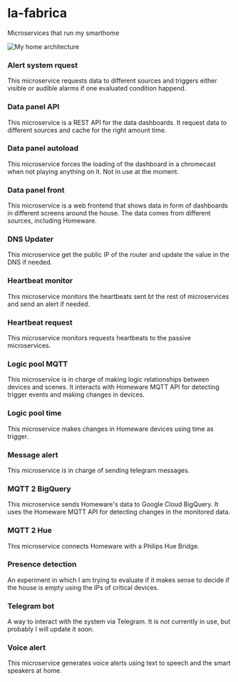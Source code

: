 # la-fabrica
Microservices that run my smarthome

![My home architecture](https://github.com/kikeelectronico/la-fabrica/raw/main/resources/Arquitectura.jpg)

### Alert system rquest

This microservice requests data to different sources and triggers either visible or audible alarms if one evaluated condition happend.

### Data panel API

This microservice is a REST API for the data dashboards. It request data to different sources and cache for the right amount time.

### Data panel autoload

This microservice forces the loading of the dashboard in a chromecast when not playing anything on it. Not in use at the moment.

### Data panel front

This microservice is a web frontend that shows data in form of dashboards in different screens around the house. The data comes from different sources, including Homeware.

### DNS Updater

This microservice get the public IP of the router and update the value in the DNS if needed.

### Heartbeat monitor

This microservice monitors the heartbeats sent bt the rest of microservices and send an alert if needed.

### Heartbeat request

This microservice monitors requests heartbeats to the passive microservices.

### Logic pool MQTT

This microservice is in charge of making logic relationships between devices and scenes. It interacts with Homeware MQTT API for detecting trigger events and making changes in devices.

### Logic pool time

This microservice makes changes in Homeware devices using time as trigger.

### Message alert

This microservice is in charge of sending telegram messages.

### MQTT 2 BigQuery

This microservice sends Homeware's data to Google Cloud BigQuery. It uses the Homeware MQTT API for detecting changes in the monitored data.

### MQTT 2 Hue

This microservice connects Homeware with a Philips Hue Bridge.

### Presence detection

An experiment in which I am trying to evaluate if it makes sense to decide if the house is empty using the IPs of critical devices.

### Telegram bot

A way to interact with the system via Telegram. It is not currently in use, but probably I will update it soon.

### Voice alert

This microservice generates voice alerts using text to speech and the smart speakers at home.